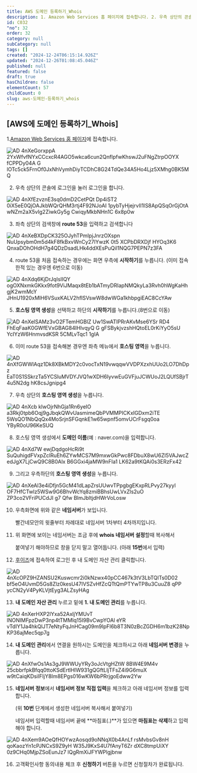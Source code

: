 ```yaml
---
title: AWS 도메인 등록하기_Whois
description: 1. Amazon Web Services 홈 페이지에 접속합니다. 2. 우측 상단의 콘솔에 로그인을 눌러 로그인을 합니다. 3. 좌측 상단의 검색창에 route 53을 입력하고 검색합니다 4. route 53을 처음 접속하는 경우에는 화면 우측에 시작하기를 누릅니다.
id: C032
"no": 32
order: 32
category: null
subCategory: null
tags: []
created: "2024-12-24T06:15:14.926Z"
updated: "2024-12-26T01:08:45.046Z"
published: null
featured: false
draft: true
hasChildren: false
elementCount: 57
childCount: 0
slug: aws-도메인-등록하기_whois
---
```


## [AWS에 도메인 등록하기_Whois]



1.[Amazon Web Services 홈 페이지](https://aws.amazon.com/ko/)에 접속합니다.



![AD 4nXeGorxppA 2YxWfvfNYxCCcxcR4AGO5wkca6cun2QnfIpfwKhswJ2uFNgZtrpOOYX fCPPDy04A G lOTc5ck5FrnOf0JxNhVymhDiyTCDhC8G24TdQe34A5Ho4Ljz5XMhg0BK5MQ](https://lh7-rt.googleusercontent.com/docsz/AD_4nXeGorxppA_2YxWfvfNYxCCcxcR4AGO5wkca6cun2QnfIpfwKhswJ2uFNgZtrpOOYX-fCPPDy04A-G_lOTc5ck5FrnOf0JxNhVymhDiyTCDhC8G24TdQe34A5Ho4Ljz5XMhg0BK5MQ?key=YqS6IU_DJn3vrikIkYy671mF)

2. 우측 상단의 콘솔에 로그인을 눌러 로그인을 합니다.



![AD 4nXfEzvznE3sq0dmD2CetPQt Dp4iST2 0iX5eE0QjOAJkbWQrQHM3rtj4F92NJoAI 1pybTyHjejrvII1IS8ApQSqOrGjOtA wNZm2aX5vIg2ZiwkGy5g CwiqyMkbNHn1C 6x8p0w](https://lh7-rt.googleusercontent.com/docsz/AD_4nXfEzvznE3sq0dmD2CetPQt_Dp4iST2-0iX5eE0QjOAJkbWQrQHM3rtj4F92NJoAI_1pybTyHjejrvII1IS8ApQSqOrGjOtA_wNZm2aX5vIg2ZiwkGy5g-CwiqyMkbNHn1C-6x8p0w?key=YqS6IU_DJn3vrikIkYy671mF)

3. 좌측 상단의 검색창에 **route 53**을 입력하고 검색합니다



![AD 4nXeBXDpCK325OJyhTPmIpjJnrzOXspn NuUpsybm0m5d4kF8fkBxvWnCy27lYwzK 0t5 XCPbDRXDjf  HYOq3K6 QnxaDOhOHdH7g4QDzDsadLHk4ddXEsPuQil1NQG7PEPN7z3FA](https://lh7-rt.googleusercontent.com/docsz/AD_4nXeBXDpCK325OJyhTPmIpjJnrzOXspn-NuUpsybm0m5d4kF8fkBxvWnCy27lYwzK-0t5-XCPbDRXDjf__HYOq3K6_QnxaDOhOHdH7g4QDzDsadLHk4ddXEsPuQil1NQG7PEPN7z3FA?key=YqS6IU_DJn3vrikIkYy671mF)

4. route 53을 처음 접속하는 경우에는 화면 우측에 **시작하기**를 누릅니다. (이미 접속한적 있는 경우엔  6번으로 이동)



![AD 4nXdq6KjDrJqIsIIQY ogOXNxmkGKkx9fot9ViJMaqx8tEb1bATmyDRIapNMQkyLa3Rvh0hWgKaHhgjK2wmMcY JHnU1920xMlH6VSuxKALV2hfISVswW8dwWGa1khbpgiEAC8CcYAw](https://lh7-rt.googleusercontent.com/docsz/AD_4nXdq6KjDrJqIsIIQY_ogOXNxmkGKkx9fot9ViJMaqx8tEb1bATmyDRIapNMQkyLa3Rvh0hWgKaHhgjK2wmMcY_JHnU1920xMlH6VSuxKALV2hfISVswW8dwWGa1khbpgiEAC8CcYAw?key=YqS6IU_DJn3vrikIkYy671mF)

5. **호스팅 영역 생성**을 선택하고 하단의 **시작하기**를 누릅니다.(8번으로 이동)



![AD 4nXelSAMz3vO2FTemHGBlZ Uw1SwATIPRrAKvMse6YSr RD4 FhEqFaaK0GWfEVxGBAG84IHlvqyQ G gFSBykjvzshHQtoEL0rKiYyO5sU YcIYzW6HnmvsdKSR 5CMLvTqc1 1gIA](https://lh7-rt.googleusercontent.com/docsz/AD_4nXelSAMz3vO2FTemHGBlZ-Uw1SwATIPRrAKvMse6YSr-RD4_FhEqFaaK0GWfEVxGBAG84IHlvqyQ-G_gFSBykjvzshHQtoEL0rKiYyO5sU-YcIYzW6HnmvsdKSR_5CMLvTqc1_1gIA?key=YqS6IU_DJn3vrikIkYy671mF)

6. 이미 route 53을 접속해본  경우엔 좌측 메뉴에서 **호스팅 영역**을 누릅니다.



![AD 4nXfGWWlAqz1Dk8XBkMDY2c0vocTxN19vwqqwVVDPXzxhUUo2LO7DhDpz EaT0S1SSkrzTa5YCSluMVDYJVQ1wXDH6IyvwEuGVFjuJCWUoJ2LQUfSBjrT4u5N2dg hK8csJgnipg4](https://lh7-rt.googleusercontent.com/docsz/AD_4nXfGWWlAqz1Dk8XBkMDY2c0vocTxN19vwqqwVVDPXzxhUUo2LO7DhDpz-EaT0S1SSkrzTa5YCSluMVDYJVQ1wXDH6IyvwEuGVFjuJCWUoJ2LQUfSBjrT4u5N2dg_hK8csJgnipg4?key=YqS6IU_DJn3vrikIkYy671mF)

7. 우측 상단의 **호스팅 영역 생성**을 누릅니다.



![AD 4nXcb kIwOjrNhGja1Rn6yeIO a3Rkj0tpb6Oqj9gJbqkQWvUasmimeQbPVMMPICKxIGDxm2iTE 5WsQO1NbQqQx4MoSrjnSFGqnkE1w65wpnf5omvUCrFsgq0oa YByR0oU96KeSUQ](https://lh7-rt.googleusercontent.com/docsz/AD_4nXcb-kIwOjrNhGja1Rn6yeIO-a3Rkj0tpb6Oqj9gJbqkQWvUasmimeQbPVMMPICKxIGDxm2iTE_5WsQO1NbQqQx4MoSrjnSFGqnkE1w65wpnf5omvUCrFsgq0oa_YByR0oU96KeSUQ?key=YqS6IU_DJn3vrikIkYy671mF)

8. 호스팅 영역 생성에서 **도메인 이름**(예 : naver.com)을 입력합니다.



![AD 4nXd7W ewjDqdgoHcRi9t SuQuhigdFVxpZclRuEh6ZYwMCS7M9mxwGkPwc8FDbuX8wU6Zl5VAJwcZedJgX7LjCwQ9C8B0Alx B6GGxi4jaMW9nFIa1 LK62a9tKQAi0s3ERzFx42](https://lh7-rt.googleusercontent.com/docsz/AD_4nXd7W-ewjDqdgoHcRi9t_SuQuhigdFVxpZclRuEh6ZYwMCS7M9mxwGkPwc8FDbuX8wU6Zl5VAJwcZedJgX7LjCwQ9C8B0Alx_B6GGxi4jaMW9nFIa1_LK62a9tKQAi0s3ERzFx42?key=YqS6IU_DJn3vrikIkYy671mF)

9. 그리고 우측하단의 **호스팅 영역 생성**을 누릅니다.



![AD 4nXeAl3e4iDfjn5GcM41dLapZrsUUwvTPpgbgEKxpRLPvy27kyyl OF7HfCTwlz5WSw9G6BhvWcYq8zmiBBhsUwLVxZls2uO ZP3co2VFriPUCdJI g7 Qfw BlmJbltjdHWrVoLosw](https://lh7-rt.googleusercontent.com/docsz/AD_4nXeAl3e4iDfjn5GcM41dLapZrsUUwvTPpgbgEKxpRLPvy27kyyl-OF7HfCTwlz5WSw9G6BhvWcYq8zmiBBhsUwLVxZls2uO-ZP3co2VFriPUCdJI_g7_Qfw_BlmJbltjdHWrVoLosw?key=YqS6IU_DJn3vrikIkYy671mF)

10. 우측화면에 위와 같은 **네임서버**가 보입니다.

      빨간네모안의 윗줄부터 차례대로 네임서버 1차부터 4차까지입니다.



11. 위 화면에 보이는 네임서버는 조금 후에 **whois 네임서버 설정**할때 복사해서 

     붙여넣기 해야하므로 창을 닫지 말고 열어둡니다.  (아래 **15번**에서 입력)



12. [후이즈](https://domain.whois.co.kr/)에 접속하여 로그인 후 내 도메인 자산 관리 클릭합니다.



![AD 4nXcOPZ9HZANSU2Kuswcmr2i0kNzwx40pCC467k3tV3LbTQITs0D02 bf5eO4UvmD5Gs8Zlz0kesU47IVSZvHfZcQTtQmPTYwTP8u3CuuZ8 qPP ycCN2yV4PyKLVjtEyg3ALZsyHAg](https://lh7-rt.googleusercontent.com/docsz/AD_4nXcOPZ9HZANSU2Kuswcmr2i0kNzwx40pCC467k3tV3LbTQITs0D02-bf5eO4UvmD5Gs8Zlz0kesU47IVSZvHfZcQTtQmPTYwTP8u3CuuZ8-qPP-ycCN2yV4PyKLVjtEyg3ALZsyHAg?key=YqS6IU_DJn3vrikIkYy671mF)

13. **내 도메인 자산 관리** 누르고 밑에 **1. 내 도메인 관리**를 누릅니다.



![AD 4nXerHXP2lYxa52AxljYMUvT INONIMFpzDwP3np4tTMMlq15I9BvCwpYOAl eYR vTdIY1Ja4hkQlJT7eNtyFqJnHCag09m9IpFI6b8T3N0zBcZGDH6m1bzK28NpKP36ajMec5qp7g](https://lh7-rt.googleusercontent.com/docsz/AD_4nXerHXP2lYxa52AxljYMUvT-INONIMFpzDwP3np4tTMMlq15I9BvCwpYOAl_eYR_vTdIY1Ja4hkQlJT7eNtyFqJnHCag09m9IpFI6b8T3N0zBcZGDH6m1bzK28NpKP36ajMec5qp7g?key=YqS6IU_DJn3vrikIkYy671mF)

14. **내 도메인 관리**에서 연결을 원하시는 도메인을 체크하시고 아래 **네임서버 변경**을 누릅니다.



![AD 4nXfwOs1As3gJ9WWUyYRy3oJcVtgHZtW 8BW4E9M4v 25cbbrfpkBfqq0ttoKSdErtlHlW931gQGftLIjTFsZ4i9G6muX w9tCaiqKDsiIFIjY8Im8EPgs016wKW6bPRrjgoEdww2Yw](https://lh7-rt.googleusercontent.com/docsz/AD_4nXfwOs1As3gJ9WWUyYRy3oJcVtgHZtW_8BW4E9M4v_25cbbrfpkBfqq0ttoKSdErtlHlW931gQGftLIjTFsZ4i9G6muX-w9tCaiqKDsiIFIjY8Im8EPgs016wKW6bPRrjgoEdww2Yw?key=YqS6IU_DJn3vrikIkYy671mF)

15. **네임서버 정보**에서 **네임서버 정보 직접 입력**을 체크하고 아래 네임서버 정보를 입력합니다. 

      (위 **10번** 단계에서 생성한 네임서버 복사해서 붙여넣기) 

      네임서버 입력할때 네임서버 끝에 **마침표(.)**가 있으면 **마침표는 삭제**하고 입력해야 합니다.



![AD 4nXem9AOeQfHOYwzAosqd9oNNqX0b4AnLf rsMvbsGv8nH qoKaozYn1cPJNCxS9Z9yH W35J9KxS4U7fAnyT6Zr dXC8tmpUiXY 0z9CHq0MjpZSoEunJz7 lQgRmXiJFYWPlgjbnw](https://lh7-rt.googleusercontent.com/docsz/AD_4nXem9AOeQfHOYwzAosqd9oNNqX0b4AnLf-rsMvbsGv8nH_qoKaozYn1cPJNCxS9Z9yH_W35J9KxS4U7fAnyT6Zr_dXC8tmpUiXY_0z9CHq0MjpZSoEunJz7-lQgRmXiJFYWPlgjbnw?key=YqS6IU_DJn3vrikIkYy671mF)

16. 고객확인사항 동의내용 체크 후 **신청하기** 버튼을 누르면 신청절차가 완료됩니다.
